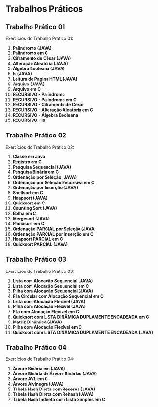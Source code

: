 # Trabalhos Práticos

## Trabalho Prático 01
Exercícios do Trabalho Prático 01:
1. **Palíndromo (JAVA)**
2. **Palíndromo em C**
3. **Ciframento de César (JAVA)**
4. **Alteração Aleatória (JAVA)** 
5. **Álgebra Booleana (JAVA)**
6. **Is (JAVA)**
7. **Leitura de Pagina HTML (JAVA)**
8. **Arquivo (JAVA)**
9. **Arquivo em C**
10. **RECURSIVO - Palíndromo**
11. **RECURSIVO - Palíndromo em C**
12. **RECURSIVO - Ciframento de Cesar**
13. **RECURSIVO - Alteração Aleatória em C**
14. **RECURSIVO - Álgebra Booleana**
15. **RECURSIVO - Is**

## Trabalho Prático 02
Exercícios do Trabalho Prático 02:
1. **Classe em Java**
2. **Registro em C**
3. **Pesquisa Sequencial (JAVA)**
4. **Pesquisa Binária em C**
5. **Ordenação por Seleção (JAVA)**
6. **Ordenação por Seleção Recursiva em C**
7. **Ordenação por Inserção (JAVA)**
8. **Shellsort em C**
9. **Heapsort (JAVA)**
10. **Quicksort em C**
11. **Counting Sort  (JAVA)**
12. **Bolha em C**
13. **Mergesort (JAVA)**
14. **Radixsort em C**
15. **Ordenação PARCIAL por Seleção (JAVA)**
16. **Ordenação PARCIAL por Inserção em C**
17. **Heapsort PARCIAL em C**
18. **Quicksort PARCIAL (JAVA)**

## Trabalho Prático 03
Exercícios do Trabalho Prático 03:
1. **Lista com Alocação Sequencial (JAVA)**
2. **Lista com Alocação Sequencial em C**
3. **Pilha com Alocação Sequencial (JAVA)**
4. **Fila Circular com Alocação Sequencial em C**
5. **Lista com Alocação Flexível (JAVA)**
6. **Pilha com Alocação Flexível (JAVA)**
7. **Fila com Alocação Flexível em C**
8. **Quicksort com LISTA DINÂMICA DUPLAMENTE ENCADEADA em C**
9. **Matriz Dinâmica (JAVA)**
10. **Pilha com Alocação Flexível em C**
11. **Quicksort com LISTA DINÂMICA DUPLAMENTE ENCADEADA (JAVA)**

## Trabalho Prático 04
Exercícios do Trabalho Prático 04:
1. **Árvore Binária em (JAVA)**
2. **Árvore Binária de Árvore Binárias (JAVA)**
3. **Árvore AVL em C**
4. **Árvore Alvinegra (JAVA)**
5. **Tabela Hash Direta com Reserva (JAVA)**
6. **Tabela Hash Direta com Rehash (JAVA)**
7. **Tabela Hash Indireta com Lista Simples em C**
